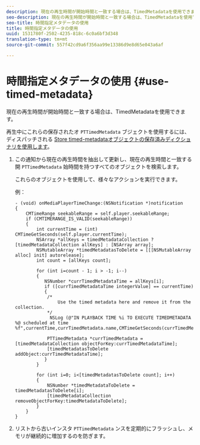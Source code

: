 ```yaml
---
description: 現在の再生時間が開始時間と一致する場合は、TimedMetadataを使用できます。
seo-description: 現在の再生時間が開始時間と一致する場合は、TimedMetadataを使用できます。
seo-title: 時間指定メタデータの使用
title: 時間指定メタデータの使用
uuid: 1531780f-2502-4235-818c-6c0a6bf3d348
translation-type: tm+mt
source-git-commit: 557f42cd9a6f356aa99e13386d9e8d65e043a6af

---
```



# 時間指定メタデータの使用 {#use-timed-metadata}

現在の再生時間が開始時間と一致する場合は、TimedMetadataを使用できます。

再生中にこれらの保存されたオ `PTTimedMetadata` ブジェクトを使用するには、ディスパッチされる [Store timed-metadataオブジェクトの保存済みディクショナリを使用します](../../../tvsdk-3x-ios-prog/ios-3x-advertising/ios-3x-custom-tags-configure/ios-3x-timed-metadata-store.md)。

1. この通知から現在の再生時間を抽出して更新し、現在の再生時間と一致する開 `PTTimedMetadata` 始時間を持つすべてのオブジェクトを検索します。

   これらのオブジェクトを使用して、様々なアクションを実行できます。

   例：

   ```
   - (void) onMediaPlayerTimeChange:(NSNotification *)notification 
   { 
       CMTimeRange seekableRange = self.player.seekableRange; 
       if (CMTIMERANGE_IS_VALID(seekableRange)) 
       { 
           int currentTime = (int) CMTimeGetSeconds(self.player.currentTime); 
           NSArray *allKeys = timedMetadataCollection ? [timedMetadataCollection allKeys] : [NSArray array]; 
           NSMutableArray *timedMetadatasToDelete = [[[NSMutableArray alloc] init] autorelease]; 
           int count = [allKeys count]; 
   
           for (int i=count - 1; i > -1; i--) 
           { 
              NSNumber *currTimedMetadataTime = allKeys[i]; 
              if ([currTimedMetadataTime integerValue] == currentTime) 
              { 
               /* 
                   Use the timed metadata here and remove it from the collection. 
               */ 
                NSLog (@"IN PLAYBACK TIME %i TO EXECUTE TIMEDMETADATA %@ scheduled at time %f",currentTime,currTimedMetadata.name,CMTimeGetSeconds(currTimedMetadata.time)); 
   
               PTTimedMetadata *currTimedMetadata = [timedMetadataCollection objectForKey:currTimedMetadataTime]; 
               [timedMetadatasToDelete addObject:currTimedMetadataTime]; 
              } 
           } 
   
           for (int i=0; i<[timedMetadatasToDelete count]; i++) 
           { 
               NSNumber *timedMetadataToDelete = timedMetadatasToDelete[i]; 
               [timedMetadataCollection removeObjectForKey:timedMetadataToDelete]; 
           } 
       } 
   }
   ```

1. リストから古いインスタ `PTTimedMetadata` ンスを定期的にフラッシュし、メモリが継続的に増加するのを防ぎます。
